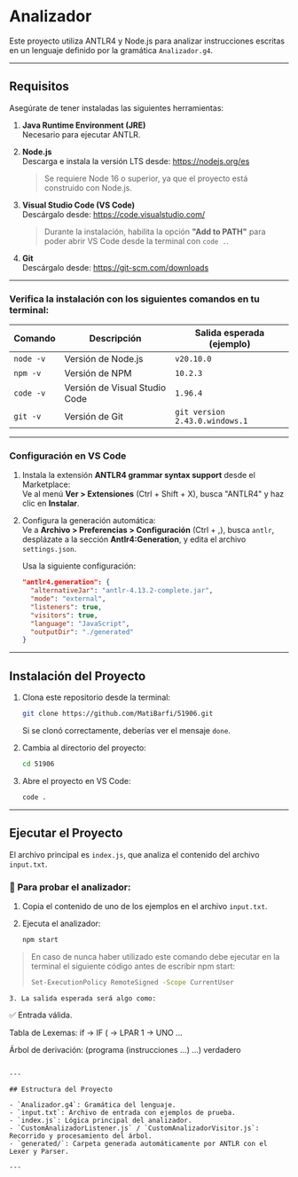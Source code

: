 
# Analizador

Este proyecto utiliza ANTLR4 y Node.js para analizar instrucciones escritas en un lenguaje definido por la gramática `Analizador.g4`.

---

## Requisitos

Asegúrate de tener instaladas las siguientes herramientas:

1. **Java Runtime Environment (JRE)**  
   Necesario para ejecutar ANTLR.

2. **Node.js**  
   Descarga e instala la versión LTS desde: https://nodejs.org/es  
   > Se requiere Node 16 o superior, ya que el proyecto está construido con Node.js.

3. **Visual Studio Code (VS Code)**  
   Descárgalo desde: https://code.visualstudio.com/  
   > Durante la instalación, habilita la opción **"Add to PATH"** para poder abrir VS Code desde la terminal con `code .`.

4. **Git**  
   Descárgalo desde: https://git-scm.com/downloads

---

### Verifica la instalación con los siguientes comandos en tu terminal:

| Comando       | Descripción                        | Salida esperada (ejemplo)           |
|---------------|------------------------------------|-------------------------------------|
| `node -v`     | Versión de Node.js                 | `v20.10.0`                          |
| `npm -v`      | Versión de NPM                     | `10.2.3`                            |
| `code -v`     | Versión de Visual Studio Code      | `1.96.4`                            |
| `git -v`      | Versión de Git                     | `git version 2.43.0.windows.1`      |

---

### Configuración en VS Code

1. Instala la extensión **ANTLR4 grammar syntax support** desde el Marketplace:  
   Ve al menú **Ver > Extensiones** (Ctrl + Shift + X), busca "ANTLR4" y haz clic en **Instalar**.

2. Configura la generación automática:  
   Ve a **Archivo > Preferencias > Configuración** (Ctrl + ,), busca `antlr`, desplázate a la sección **Antlr4:Generation**, y edita el archivo `settings.json`.

   Usa la siguiente configuración:

   ```json
   "antlr4.generation": {
     "alternativeJar": "antlr-4.13.2-complete.jar",
     "mode": "external",
     "listeners": true,
     "visitors": true,
     "language": "JavaScript",
     "outputDir": "./generated"
   }
   ```

---

## Instalación del Proyecto

1. Clona este repositorio desde la terminal:

   ```bash
   git clone https://github.com/MatiBarfi/51906.git
   ```

   Si se clonó correctamente, deberías ver el mensaje `done`.

2. Cambia al directorio del proyecto:

   ```bash
   cd 51906
   ```

3. Abre el proyecto en VS Code:

   ```bash
   code .
   ```

---

## Ejecutar el Proyecto

El archivo principal es `index.js`, que analiza el contenido del archivo `input.txt`.

### 📝 Para probar el analizador:

1. Copia el contenido de uno de los ejemplos en el archivo `input.txt`.

2. Ejecuta el analizador:

   ```bash
   npm start
   ```
> En caso de nunca haber utilizado este comando debe ejecutar en la terminal el siguiente código antes de escribir npm start:
> ```bash
> Set-ExecutionPolicy RemoteSigned -Scope CurrentUser
```
3. La salida esperada será algo como:

   ```
   ✅ Entrada válida.

   Tabla de Lexemas:
   if → IF
   ( → LPAR
   1 → UNO
   ...

   Árbol de derivación: (programa (instrucciones ...) ...)
   verdadero
   ```

---

## Estructura del Proyecto

- `Analizador.g4`: Gramática del lenguaje.
- `input.txt`: Archivo de entrada con ejemplos de prueba.
- `index.js`: Lógica principal del analizador.
- `CustomAnalizadorListener.js` / `CustomAnalizadorVisitor.js`: Recorrido y procesamiento del árbol.
- `generated/`: Carpeta generada automáticamente por ANTLR con el Lexer y Parser.

---
